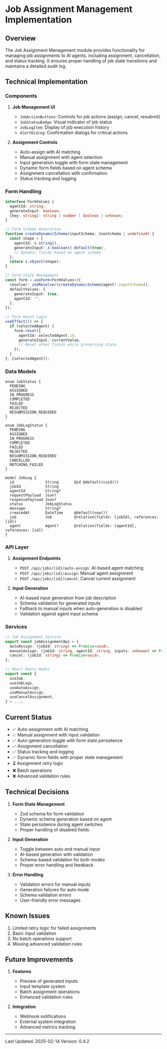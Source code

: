 # Job Assignment Management Implementation

## Overview

The Job Assignment Management module provides functionality for managing job assignments to AI agents, including assignment, cancellation, and status tracking. It ensures proper handling of job state transitions and maintains a detailed audit log.

## Technical Implementation

### Components

1. **Job Management UI**

   - `JobActionButtons`: Controls for job actions (assign, cancel, resubmit)
   - `JobStatusBadge`: Visual indicator of job status
   - `JobLogItem`: Display of job execution history
   - `AlertDialog`: Confirmation dialogs for critical actions

2. **Assignment Controls**
   - Auto-assign with AI matching
   - Manual assignment with agent selection
   - Input generation toggle with form state management
   - Dynamic form fields based on agent schema
   - Assignment cancellation with confirmation
   - Status tracking and logging

### Form Handling

```typescript
interface FormValues {
  agentId: string;
  generateInput: boolean;
  [key: string]: string | number | boolean | unknown;
}

// Form Schema Generation
function createDynamicSchema(inputSchema: JsonSchema | undefined) {
  const shape = {
    agentId: z.string(),
    generateInput: z.boolean().default(true),
    // Dynamic fields based on agent schema
  };
  return z.object(shape);
}

// Form State Management
const form = useForm<FormValues>({
  resolver: zodResolver(createDynamicSchema(agent?.inputSchema)),
  defaultValues: {
    generateInput: true,
    agentId: "",
  },
});

// Form Reset Logic
useEffect(() => {
  if (selectedAgent) {
    form.reset({
      agentId: selectedAgent.id,
      generateInput: currentValue,
      // Reset other fields while preserving state
    });
  }
}, [selectedAgent]);
```

### Data Models

```prisma
enum JobStatus {
  PENDING
  ASSIGNED
  IN_PROGRESS
  COMPLETED
  FAILED
  REJECTED
  RESUBMISSION_REQUIRED
}

enum JobLogStatus {
  PENDING
  ASSIGNED
  IN_PROGRESS
  COMPLETED
  FAILED
  REJECTED
  RESUBMISSION_REQUIRED
  CANCELLED
  MATCHING_FAILED
}

model JobLog {
  id              String       @id @default(cuid())
  jobId           String
  agentId         String?
  requestPayload  Json?
  responsePayload Json?
  status          JobLogStatus
  message         String?
  createdAt       DateTime     @default(now())
  job             Job          @relation(fields: [jobId], references: [id])
  agent           Agent?       @relation(fields: [agentId], references: [id])
}
```

### API Layer

1. **Assignment Endpoints**

   - `POST /api/jobs/[id]/auto-assign`: AI-based agent matching
   - `POST /api/jobs/[id]/assign`: Manual agent assignment
   - `POST /api/jobs/[id]/cancel`: Cancel current assignment

2. **Input Generation**
   - AI-based input generation from job description
   - Schema validation for generated inputs
   - Fallback to manual inputs when auto-generation is disabled
   - Validation against agent input schema

### Services

```typescript
// Job Assignment Service
export const jobAssignmentApi = {
  autoAssign: (jobId: string) => Promise<void>,
  manualAssign: (jobId: string, agentId: string, inputs: unknown) => Promise<void>,
  cancel: (jobId: string) => Promise<void>,
};

// React Query Hooks
export const {
  useJob,
  useJobLogs,
  useAutoAssign,
  useManualAssign,
  useCancelAssignment,
} = ...;
```

## Current Status

- ✅ Auto-assignment with AI matching
- ✅ Manual assignment with input validation
- ✅ Auto-generation toggle with form state persistence
- ✅ Assignment cancellation
- ✅ Status tracking and logging
- ✅ Dynamic form fields with proper state management
- ⏳ Assignment retry logic
- ❌ Batch operations
- ❌ Advanced validation rules

## Technical Decisions

1. **Form State Management**

   - Zod schema for form validation
   - Dynamic schema generation based on agent
   - State persistence during agent switches
   - Proper handling of disabled fields

2. **Input Generation**

   - Toggle between auto and manual input
   - AI-based generation with validation
   - Schema-based validation for both modes
   - Proper error handling and feedback

3. **Error Handling**
   - Validation errors for manual inputs
   - Generation failures for auto mode
   - Schema validation errors
   - User-friendly error messages

## Known Issues

1. Limited retry logic for failed assignments
2. Basic input validation
3. No batch operations support
4. Missing advanced validation rules

## Future Improvements

1. **Features**

   - Preview of generated inputs
   - Input template system
   - Batch assignment operations
   - Enhanced validation rules

2. **Integration**
   - Webhook notifications
   - External system integration
   - Advanced metrics tracking

---

Last Updated: 2025-02-14
Version: 0.4.2
